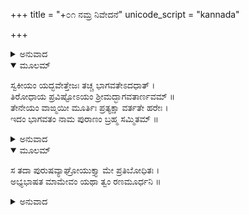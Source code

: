 +++
title = "+೦೧ ನಮ್ರ ನಿವೇದನೆ"
unicode_script = "kannada"

+++


<details><summary>ಅನುವಾದ</summary>

ಶ್ರೀಮದ್ಭಾಗವತವು ಸಾಕ್ಷಾತ್ ಭಗವಂತನ ಸ್ವರೂಪವಾಗಿದೆ. ಭಕ್ತ - ಭಾಗವತರು ಭಗವದ್ಭಾವನೆಯಿಂದ ಇದರ ಪೂಜೆ-ಆರಾಧನೆ ಅನುಸಂಧಾನ ಮಾಡುತ್ತಾರೆ. ಭಾರತೀಯ ಸಾಹಿತ್ಯದಲ್ಲಿ ಶ್ರೀಮದ್ಭಾಗವತದ ಸ್ಥಾನವು ಅನುಪಮವಾದುದು. ಅದು ಭಕ್ತಿಶಾಸ್ತ್ರದ ಸಾರಸರ್ವಸ್ವವಾಗಿ ಸಂಸ್ಕೃತ ಸಾಹಿತ್ಯದ ಅನರ್ಘ್ಯ ರತ್ನವೂ ಆಗಿದೆ. ಮಹರ್ಷಿಗಳು ಗ್ರಂಥಾರಂಭದಲ್ಲಿ ಸಾರಿರುವಂತೆ ಅದು ನಿಗಮ ಕಲ್ಪತರುವಿನಿಂದ ಭೂಮಿಗೆ ಜಾರಿ ಬಂದಿರುವ ಅಮೃತಮಯವಾದ ಫಲ. ವೇದವು ಸರ್ವ ಪುರುಷಾರ್ಥಗಳಿಗೂ ಉಪಾಯವಾದ ಕಲ್ಪತರುವೇನೋ ಹೌದು. ಆದರೆ ಸ್ವರ್ಗ-ವೈಕುಂಠಧಾಮಗಳಿಗೆ ಹತ್ತಿ ಅದರಿಂದ ಫಲಗಳನ್ನು ದೊರಕಿಸಿಕೊಳ್ಳುವ ಶಕ್ತಿ ನಮಗಿಲ್ಲ. ಅದಕ್ಕಾಗಿ ದೇವರ್ಷಿ ನಾರದರು ಅದನ್ನು ತಂದು ವೇದವ್ಯಾಸರ ಕೈಗೆ ಕೊಟ್ಟರು. ವ್ಯಾಸರು ಅದನ್ನು ತಮ್ಮ ಜ್ಞಾನಪುತ್ರನೂ, ಔರಸ ಪುತ್ರನೂ ಆದ ಅಮರಜೀವಿ ಶುಕುಮುನಿಯೆಂಬ ಅರಗಿಳಿಯ ಬಾಯಲ್ಲಿಟ್ಟರು. ಆ ದಿವ್ಯ ಶುಕವು ಅದನ್ನು ಆಸ್ವಾದಿಸಿ, ಭೂಮಿಗೆ ಬೀಳಿಸಿತು. ಆ ಗಿಳಿಯು ಕಚ್ಚಿದ ರಸ ಫಲವು ಭೂಮಿಗೆ ಜಾರಿದರೂ ಒಡೆಯದೆ ರಸಪೂರ್ಣವಾಗಿಯೇ ಧರೆಗೆ ಇಳಿದಿದೆ. ಸಿಪ್ಪೆ, ನಾರು, ಚಿಪ್ಪುಗಳಿಲ್ಲದೆ ಕೇವಲ ರಸರೂಪದಲ್ಲೇ ಇರುವ ಹಣ್ಣು ಅದು. ರಸರೂಪವಾಗಿದ್ದರೂ ಘನಫಲ ರೂಪವಾಗಿದೆ. ಹಾಗೆಯೇ ಘನವಾಗಿದ್ದರೂ ರಸರೂಪವಾಗಿದೆ. ಸೋರಿಹೋಗದಿರಲೆಂದು ಘನಾಕೃತಿ, ಆಸ್ವಾದನೀಯವೇ ಆಗಿರಲೆಂದು ರಸಾಕೃತಿ. ಹೀಗೆ ರಸ-ಘನಗಳೆರಡೂ ಸೇರಿರುವ ಅದ್ಭುತವಾದ ಅಮೃತಫಲವೇ ಶ್ರೀಮದ್ಭಾಗವತ ಗ್ರಂಥವು.  

ಶ್ರುತಿ, ಸ್ಮೃತಿ, ಇತಿಹಾಸ - ಪುರಾಣಗಳಾಗಿದ್ದು, ಪುರಾಣವು ಮೂರನೆಯದಾಗಿದ್ದರೂ ಶ್ರೀಮದ್ಭಾಗವತ ಮಹಾ ಪುರಾಣವು ಅನ್ಯಾದೃಶ ಮಹಿಮೆಯಿಂದ ಉಪನಿಷತ್ತು, ಗೀತೆ, ಬ್ರಹ್ಮಸೂತ್ರಗಳಂತೆ ಪ್ರಥಮ ಸ್ಥಾನದಲ್ಲೇ ಇರುವ ಅಗ್ಗಳಿಕೆಯ ಶಾಸ್ತ್ರವೆಂದು ದಾರ್ಶನಿಕರು ಸಾರಿರುತ್ತಾರೆ. ಅಷ್ಟೇ ಅಲ್ಲ ಅದು ವೇದವ್ಯಾಸರ ಸಮಾಧಿಭಾಷೆ ಎಂದು ಶ್ರೀ ವಲ್ಲಭಾಚಾರ್ಯರು ಘೋಷಿಸಿದ್ದಾರೆ. ಇದರ ಆಧಾರದ ಮೇಲೆಯೇ ತಮ್ಮ ಆಧ್ಯಾತ್ಮಿಕ ಸಿದ್ಧಾಂತವನ್ನು ಶ್ರೀ ವಲ್ಲಭಾಚಾರ್ಯರು, ಶ್ರೀ ಚೈತನ್ಯ ಮಹಾಪ್ರಭುಗಳು, ಮೊದಲಾದ ಮಹಾತ್ಮರು ಸಾರಿರುತ್ತಾರೆ. ಇಷ್ಟು ಅಧಿಕ ಸಂಖ್ಯೆಯ ವ್ಯಾಖ್ಯಾನ - ಟೀಕೆಗಳಿಂದ ಸಂಭಾವಿತವಾಗಿರುವ ಹಿರಿಮೆ ಬೇರಾವ ಪುರಾಣಕ್ಕೂ ಇಲ್ಲ. ಅತ್ಯಧಿಕ ಸಂಖ್ಯೆಯ ವ್ಯಾಖ್ಯಾನಗಳಿಂದ ಭೂಷಿತವಾಗಿರುವ ಗ್ರಂಥಗಳಲ್ಲಿ ಶ್ರೀಮದ್ಭಗವದ್ಗೀತೆಗೆ ಎರಡನೆಯದು ಶ್ರೀಮದ್ಭಾಗತವೊಂದೇ. ವಿಶುದ್ಧಾದ್ವೈತ, ವಿಶಿಷ್ಟಾದ್ವೈತ, ಶುದ್ಧಾದ್ವೈತ, ದ್ವೈತ, ದ್ವೈತಾದ್ವೈತ ಮುಂತಾದ ನಾನಾ ವೇದಾಂತ ಶಾಖೆಗಳ ಆಚಾರ್ಯರಿಂದ ವ್ಯಾಖ್ಯಾನಗೊಂಡಿರುವ ಶಾಸ್ತ್ರ ಸಾರ್ವಭೌಮ ಈ ಶ್ರೀಮದ್ಭಾಗವತ. ಅದ್ವೈತಾಚಾರ್ಯರೂ, ಭಕ್ತಸತ್ತಮರೂ ಆದ ಶ್ರೀಧರ ಸ್ವಾಮಿಗಳ ‘‘ಭಾಗವತಾರ್ಥ ದೀಪಿಕಾ’’, ವಿಶಿಷ್ಟಾದ್ವೈತದ ಸಂಪ್ರದಾಯದ ಸುದರ್ಶನ ಸೂರಿಗಳ ‘‘ಶುಕಪಕ್ಷೀಯ’’, ವೀರರಾಘವಾಚಾರ್ಯರ ‘‘ಭಾಗವತ ಚಂದ್ರ ಚಂದ್ರಿಕಾ’’ ವೆಂಕಟಕೃಷ್ಣಮಾಚಾರ್ಯರ ‘‘ಭಾಗವತ ಚಂದ್ರಿಕಾ’’ ದ್ವೈತಮತ ಸ್ಥಾಪಕರಾದ ಶ್ರೀಮದಾನಂದತೀರ್ಥ ಭಗವತ್ಪಾದರ ‘‘ಭಾಗವತ ತಾತ್ಪರ್ಯ ನಿರ್ಣಯ’’, ಶ್ರೀ ವಿಜಯಧ್ವಜರ ‘‘ಪದರತ್ನಾವಳಿ’’, ನಿಂಬಾರ್ಕಮತದ ಶ್ರೀ ಶುಕದೇವಾ ಚಾರ್ಯರ, ‘‘ಸಿದ್ಧಾಂತ ಪ್ರದೀಪ’’, ಶುದ್ಧಾದ್ವೈತ ಸಂಪ್ರದಾಯದ ಪ್ರತಿಷ್ಠಾಪನಾಚಾರ್ಯರಾದ ಶ್ರೀ ವಲ್ಲಭಾಚಾರ್ಯರ ‘‘ಸುಬೋಧಿನೀ’’, ಶ್ರೀಗಿರಿಧರಾಚಾರ್ಯರ ‘‘ಆಧ್ಯಾತ್ಮಿಕ ವ್ಯಾಖ್ಯಾನ’’, ಶ್ರೀ ಚೈತನ್ಯ ಮತೀಯರಾದ ಜೀವಗೋಸ್ವಾಮಿಗಳ ‘‘ಸಂದರ್ಭ’’, ಶ್ರೀ ವಿಶ್ವನಾಥ ಚಕ್ರವರ್ತಿಗಳ ‘‘ಸಾರಾರ್ಥ ದರ್ಶಿನೀ’’ ಮತ್ತು ಶ್ರೀಹರಿಯ ‘‘ಹರಿಭಕ್ತಿ ರಸಾಯನ’’ ಇವುಗಳಲ್ಲದೆ ಇನ್ನೂ ಅನೇಕ ಮಹಾಮಹಿಮರ ವ್ಯಾಖ್ಯಾನಗಳು ಪ್ರಸಿದ್ಧವಾಗಿದೆ.  

ಇದು ಪುರಾಣವಾದರೂ ಸಾಹಿತ್ಯದ ಪರಮಾವಧಿ ಗ್ರಂಥವಾಗಿ ‘‘ವಿದ್ಯಾ ಭಗವತಾವಧಿಃ’’ ಎಂಬ ಪ್ರಸಿದ್ಧಿಗೆ ಕಾರಣವಾಗಿದೆ. ವಿದ್ಯಾವಂತರನ್ನು ಪರೀಕ್ಷೆ ಮಾಡಬೇಕಾದರೆ ಶ್ರೀಮದ್ಭಾಗವತವೇ ಓರೆಗಲ್ಲು. ‘‘ವಿದ್ಯಾವತಾಂ ಭಾಗವತೇ ಪರೀಕ್ಷಾ’’ ಎಂಬ ಮಾತು ವಿಶ್ರುತವಾಗಿದೆ. ಭಗವದ್ರಸದಿಂದ ಪರಿಪೂರ್ಣವಾಗಿ ‘‘ಸ್ವಾದು ಸ್ವಾದು ಪದೇ ಪದೇ’’ ಎಂಬ ಅನುಭವವಾಣಿಗೆ ಆಶ್ರಯವಾಗಿರುವ ಅಸದೃಶ ಗ್ರಂಥವೂ ಆಗಿದೆ.  

ಇದರ ಅನುಸಂಧಾನದಿಂದ ಪಾರಮಾರ್ಥಿಕ ಲಾಭವಾದರೋ ಇದ್ದೇ ಇದೆ. ಜೊತೆಗೆ ಲೌಕಿಕವಾದ ಅನೇಕ ಲಾಭಗಳು ದೊರೆಯುವವು ಎಂದು ಸಾರುವ ಫಲಶ್ರುತಿಗಳು ಇವೆ. ಉದಾಹರಣೆಗಾಗಿ - ಇದರಲ್ಲಿ ಬರುವ ನಾರಾಯಣ ಕವಚದ ಅನುಸಂಧಾನದಿಂದ ವಿಘ್ನಗಳ ನಾಶ, ವಿಜಯ - ಆರೋಗ್ಯ - ಐಶ್ವರ್ಯಗಳ ಪ್ರಾಪ್ತಿ; ಗೋಪಿಕಾ ಕನ್ಯೆಯರೂ, ಶ್ರೀ ರುಕ್ಮಿಣೀ ದೇವಿಯೂ, ಕಾತ್ಯಾಯಿನಿ ದೇವಿಯಲ್ಲಿ ಮಾಡುವ ಪ್ರಾರ್ಥನೆ ಮತ್ತು ಶ್ರೀ ರುಕ್ಮಿಣೀ ದೇವಿಯು ಶ್ರೀಕೃಷ್ಣನಿಗೆ ಕಳುಹಿಸುವ ಸಂದೇಶ - ಇವುಗಳನ್ನ್ನು ಅನುಸಂಧಾನ ಮಾಡುವುದರಿಂದ ಕನ್ಯೆಯರಿಗೆ ಶೀಘ್ರವಾಗಿ ವಿವಾಹಪ್ರಾಪ್ತಿ; ಪುಂಸವನ ವ್ರತದಿಂದ ಉತ್ತಮ ಸಂತಾನ ಪ್ರಾಪ್ತಿ ಮತ್ತು ಸಮಸ್ತ ಕಾಮನೆಗಳ ಪೂರ್ತಿ ; ‘‘ಗಜೇಂದ್ರ ಸ್ತವನ’’ದಿಂದ ಋಣಮುಕ್ತಿ, ಶತ್ರು ಮುಕ್ತಿ ಮತ್ತು ದೌರ್ಭಾಗ್ಯ ಪರಿಹಾರ; ‘‘ಪಯೋವ್ರತ’’ದಿಂದ ಇಷ್ಟವಾದ ಸಂತಾನ ಪ್ರಾಪ್ತಿ ಮತ್ತು ‘‘ಭಾಗವತ ಸಪ್ತಾಹ ಶ್ರವಣ - ಪಾರಾಯಣ’’ಗಳ ಫಲವಾಗಿ ಪ್ರೇತಯೋನಿಯಿಂದ ಬಿಡುಗಡೆ - ಇತ್ಯಾದಿ ಫಲಗಳನ್ನು ಶ್ರೀಮದ್ಭಾಗವತ ಶಾಸ್ತ್ರವು ಘೋಷಣೆ ಮಾಡುತ್ತದೆ. ಇದು ಅನೇಕರ ಪ್ರಯೋಗಗಳಿಂದಲೂ ಜೀವನದಲ್ಲಿ ಸಿದ್ಧವಾಗಿರುವ ಸತ್ಯ. ಇಷ್ಟೆಲ್ಲ ಇದ್ದರೂ ಶ್ರೀಮದ್ಭಾಗವತದ ಶ್ರವಣ, ಪಾರಾಯಣ ಮತ್ತು ಪೂಜೆಗಳ ಮುಖ್ಯಫಲ ಭಕ್ತಿ - ಜ್ಞಾನ - ವೈರಾಗ್ಯಗಳು. ಮುಕ್ತಿಯು ಭಕ್ತಿಯ ದಾಸಿಯಾಗಿ ತಾನಾಗಿಯೇ ಬರುವಳೆಂದು ಇದು ಸಾರುತ್ತದೆ. ‘‘ಮುಕ್ತಿಂ ದಾಸೀಂ ದದೌ ತುಭ್ಯಂ’’ ಸಾಧನಭಕ್ತಿ ಮತ್ತು ಸಾಧ್ಯಭಕ್ತಿ ಇವೆರಡನ್ನು ಕರುಣಿಸುವ ಕಾಮಧೇನು ಇದು. ಅಷ್ಟೇಕೆ, ಭಗವಾನ್ ಶ್ರೀಕೃಷ್ಣನ ವಾಙ್ಮಯ ಮೂರ್ತಿಯೇ ಶ್ರೀಮದ್ಭಾಗವತ. ಭಗವಾನ್ ಶ್ರೀಕೃಷ್ಣನು ಪರಂಧಾಮವನ್ನು ಸೇರಿಕೊಳ್ಳುವಾಗ ತನ್ನ ಪ್ರತಿನಿಧಿಯನ್ನಾಗಿ ಭಕ್ತೋತ್ತಮ ಉದ್ಧವನಿಗೆ ಅನುಗ್ರಹಿಸಿದ ಅಪೂರ್ವ ಪ್ರಸಾದವೂ ಇದಾಗಿದೆ.
</details>

<details open><summary>ಮೂಲಮ್</summary>

ಸ್ವಕೀಯಂ ಯದ್ಭವೇತ್ತೇಜಃ ತಚ್ಚ ಭಾಗವತೇಽದಧಾತ್ ।  
ತಿರೋಧಾಯ ಪ್ರವಿಷ್ಟೋಽಯಂ ಶ್ರೀಮದ್ಭಾಗವತಾರ್ಣವಮ್ ॥  
ತೇನೇಯಂ ವಾಙ್ಮಯೀ ಮೂರ್ತಿಃ ಪ್ರತ್ಯಕ್ಷಾ ವರ್ತತೇ ಹರೇಃ ।  
ಇದಂ ಭಾಗವತಂ ನಾಮ ಪುರಾಣಂ ಬ್ರಹ್ಮ ಸಮ್ಮಿತಮ್ ॥
</details>

<details><summary>ಅನುವಾದ</summary>

ಇದರ ಅಪಾರ ಮಹಿಮೆಯನ್ನು ಪದ್ಮ ಪುರಾಣ, ಮತ್ಸ್ಯ ಪುರಾಣ ಮುಂತಾದ ಮಹಾಪುರಾಣಗಳು ಘೋಷಿಸುತ್ತವೆ. ಕೆಲವು ಧರ್ಮ ಗ್ರಂಥಗಳು ಸಾರ್ವಭೌಮನ ಆಜ್ಞೆಯಂತೆ ನಮಗೆ ಧರ್ಮವನ್ನು ಬೋಧಿಸುತ್ತವೆ. ಉದಾಹರಣೆಗೆ - ಶ್ರುತಿ, ಕಾವ್ಯಗಳು. ಕೆಲವು ಗ್ರಂಥಗಳು ಸ್ನೇಹಿತನಂತೆ ನಮಗೆ ಧರ್ಮಜಾಗೃತಿಯನ್ನು ಉಂಟು ಮಾಡುತ್ತವೆ. ಉದಾಹರಣೆಗೆ - ಪುರಾಣಗಳು, ಕಾವ್ಯಗಳು ಪ್ರಿಯತಮೆಯಂತೆ ಮಧುರವಾದ ಮಾರ್ಗದಿಂದ ಅರಿವು ಮೂಡಿಸುತ್ತವೆ. ಇವುಗಳನ್ನು ಕ್ರಮವಾಗಿ ಪ್ರಭಸಮ್ಮಿತ, ಮಿತ್ರ ಸಮ್ಮಿತ ಮತ್ತು ಕಾಂತಾ ಸಮ್ಮಿತ ಎಂದು ಕರೆಯುತ್ತಾರೆ. ಈ ಮೂರು ರೀತಿಯಿಂದಲೂ ನಮಗೆ ಉಪದೇಶ ನೀಡಿ, ನಮ್ಮನ್ನು ಉದ್ಧರಿಸುವ ಅನುಪಮ ಗ್ರಂಥ ಶ್ರೀಮದ್ಭಾಗವತ. ಶ್ರೀಮದ್ಭಾಗವತವನ್ನು ಪುರಾಣ ರತ್ನವೆಂದೂ, ಆಧ್ಯಾತ್ಮಿಕ ಕಾವ್ಯಗಳ ಶಿರೋಮಣಿಯೆಂದೂ, ಪರಮಶ್ರೇಷ್ಠ ಪರಮಹಂಸ ಸಂಹಿತೆಯೆಂದೂ ಮನೀಷಿಗಳು ಮಾನ್ಯ ಮಾಡಿರುತ್ತಾರೆ.  
ಭಕ್ತಿ ಶಾಸ್ತ್ರವಾದ ಶ್ರೀಮದ್ಭಾಗವತದ ಪ್ರಧಾನ ಪ್ರತಿಪಾದಿತ ವಸ್ತು ಭಗವಲ್ಲೀಲೆ, ಭಗವಂತನ ಅವತಾರಗಳ ವರ್ಣನೆ ಮತ್ತು ಭಾಗವತೋತ್ತಮರ ಚರಿತ್ರೆಗಳು. ಅದರಲ್ಲಿಯೂ ನಿತ್ಯ, ಶುದ್ಧ, ನಿರಂಜನ, ವಿಶ್ವರೂಪೀ, ಪರಮಾತ್ಮನಾದ ಭಗವಾನ್ ಶ್ರೀಕೃಷ್ಣನ ದಿವ್ಯ ಚರಿತ್ರೆ. ಅದರಲ್ಲಿ ಬರುವ ಭಗವಂತನ ಬಾಲಲೀಲೆ, ನವನೀತಲೀಲೆ, ಗೋಚಾರಣ, ಮುರಳೀಗಾನ, ಬ್ರಹ್ಮ ಗರ್ವಭಂಗ, ಕಾಳೀಯದಮನ, ದಾವಾಗ್ನಿ ಪಾನ, ಗೋಪಿಕಾ ವಸ್ತ್ರಾಪಹಾರ, ರಾಸಲೀಲೆ ಮುಂತಾದವುಗಳು ಅವನ ಮಾಹಾತ್ಮ್ಯಲೀಲೆಗಳು. ಪೂತನಾ, ತೃಣಾವರ್ತ, ಶಕಟ, ಪ್ರಲಂಬ, ಧೇನುಕ, ಬಕ, ವತ್ಸಾಸುರ, ಕಂಸನೇ ಮೊದಲಾದ ದಾನವರ ಉದ್ಧಾರ. ಇನ್ನೂ ಅನೇಕ ಅಧರ್ಮಿಗಳ ಸಂಹಾರ ಮಾಡಿ, ಧರ್ಮಸ್ಥಾಪನೆ ಮಾಡಿದ ಧರ್ಮಮೂರ್ತಿಯ ಚರಿತ್ರೆ ಇದರಲ್ಲಿ ವರ್ಣಿತವಾಗಿದೆ. ಗೋಪಿಕಾಗೀತೆ, ಯುಗ್ಮಗೀತೆ, ಶ್ರುತಿಗೀತೆ, ಭ್ರಮರ ಗೀತೆ, ವೇಣುಗೀತೆ ಹೀಗೆ ಆಧ್ಯಾತ್ಮ ತತ್ತ್ವಗಳನ್ನೊಳಗೊಂಡ ಅನೇಕ ಪ್ರಕರಣಗಳಿವೆ. ಶ್ರೀಮದ್ಭಾಗವತದಲ್ಲಿ ಬರುವ ಭಗವತ್ ಸ್ತುತಿಗಳಂತೂ ವೇದಾಂತ ತತ್ತ್ವಗಳ ಸಾರಸರ್ವಸ್ವವೇ ಆಗಿವೆ. ಇನ್ನು ಭಾಗವತೋತ್ತಮರ ಕಥೆಗಳಿಂದ ತುಂಬಿ ತುಳುಕುತ್ತದೆ. ಪಾಪಿಷ್ಠತಮನಾಗಿದ್ದರೂ ಭಗವನ್ನಾಮದ ಬಲದಿಂದ ಭವವನ್ನು ದಾಟಿದ ಅಜಾಮಿಳನ ಕಥೆ, ಬಾಲಕ ಭಕ್ತವರೇಣ್ಯರಾದ ಧ್ರುವ-ಪ್ರಹ್ಲಾದರ ಕಥೆ, ಅಸುರರಾಗಿದ್ದರೂ ಅಸುರತ್ವವನ್ನು ಗೆದ್ದು ದೇವತೆಗಳನ್ನು ನಾಚಿಸಿದ ಬಲಿ-ವೃತ್ರರ ಕಥೆ, ದರಿದ್ರತಮನಾಗಿದ್ದರೂ ಲಕ್ಷ್ಮೀಪತಿಯಿಂದ ತನ್ನ ಮಿತ್ರನೆಂದು ಸಂಭಾವಿಸಲ್ಪಟ್ಟ ಸುದಾಮನ ಕಥೆ, ತಾನು ಹಸಿದಿದ್ದರೂ ದುಃಖ ಸಂತಪ್ತರಾದ ಎಲ್ಲ ಜೀವಿಗಳ ಶೋಕನಾಶವೇ ತಾನು ಬೇಡುವ ಏಕಮಾತ್ರ ವರ ಎಂದು ಪ್ರಾರ್ಥನೆ ಮಾಡಿದ ರಂತಿದೇವನ ಕಥೆ - ಇವುಗಳನ್ನು ಮರೆಯಲಾಗುವುದಿಲ್ಲ. ಪುರಂಜನೋಪಾಖ್ಯಾನದಂತಹ ರೂಪಕ ಕಥೆಯು ವಿಶ್ವಸಾಹಿತ್ಯದಲ್ಲೇ ಅತಿ ದುರ್ಲಭ.  
ಶ್ರೀಮದ್ಭಾಗವತವು ಪಾರಮಹಂಸ ಸಂಹಿತೆಯಾಗಿದ್ದರೂ ಧರ್ಮ-ಅರ್ಥ-ಕಾಮ ಮೋಕ್ಷಗಳೆಂಬ ನಾಲ್ಕು ಪುರುಷಾರ್ಥಗಳನ್ನು ಹೇಳುತ್ತದೆ. ಧರ್ಮಾರ್ಥ-ಕಾಮ ಪ್ರಧಾನವಾದ ಗೃಹಸ್ಥಾಶ್ರಮದ ಮಹಿಮೆಯನ್ನು ಅನೇಕ ಕಡೆ ನಿರೂಪಿಸುತ್ತದೆ. ಗೃಹಸ್ಥಾಶ್ರಮದಲ್ಲಿದ್ದು ಕೊಂಡೇ ಭಗವದ್ಭಕ್ತಿ-ಜ್ಞಾನಗಳ ಬಲದಿಂದ ಮುಕ್ತಿಯನ್ನು ಪಡೆದ ಮಹಾತ್ಮರನೇಕರ ಕಥೆಗಳನ್ನು ಹೇಳುತ್ತದೆ. ಕಥಾನಾಯಕನಾದ ಲೀಲಾ ವಿನೋದಿ ಶ್ರೀಕೃಷ್ಣಪರಮಾತ್ಮನೇ ಅವ್ಯಾಕೃತ ಗೃಹಸ್ಥನು. ಅವನ ಗ್ರಹಸ್ಥಾಶ್ರಮದ ಅನಂತ ಲೀಲೆಯನ್ನು ನಾರದರು ದರ್ಶಿಸಿದ್ದನ್ನು ದಶಮ ಸ್ಕಂಧದಲ್ಲಿ ವರ್ಣಿತವಾಗಿದೆ. ಆತನ ಭಕ್ತಶ್ರೇಷ್ಠರಾದ ಅಂಬರೀಷ - ಉದ್ಧವಾದಿಗಳು ಗೃಹಸ್ಥೋತ್ತಮರೇ. ಮಿತ್ರಮಣಿಯಾದ ಆ ಭಗವಂತನಿಂದ ಅದ್ಭುತವಾದ ಐಶ್ವರ್ಯವನ್ನು ಪಡೆದ ಕುಚೇಲನೂ ತನ್ನ ಧರ್ಮಪತ್ನಿಯೊಡನೆ ಅನಾಸಕ್ತನಾಗಿ ಸುಖವನ್ನು ಅನುಭವಿಸುವ ಸದ್ಗೃಹಸ್ಥನೇ ಆಗಿದ್ದನು. ‘‘ವಿಷಯಾನ್ ಜಾಯಯಾತ್ಯಕ್ಷ್ಯನ್ ಬುಭುಜೇ ನಾತಿಲಂಪಟಃ’’ (10/81/38). ಏಕಾಂತ ಭಕ್ತನು ಗೃಹಸ್ಥನಾಗಿದ್ದರೂ ಶ್ರೇಷ್ಠನೆ. ಆದರೂ ಶ್ರೀಮದ್ಭಾಗವತಕ್ಕೆ ಪ್ರಿಯವಾದುದು ಸರ್ವಸಂಗ ಪರಿತ್ಯಾಗ ಮತ್ತು ಪರಮ ವೈರಾಗ್ಯಗಳಿಂದ ಕೂಡಿದ ಏಕಾಂತಿಕ ಧರ್ಮವೇ. ಶ್ರೀಕೃಷ್ಣ ಪರಮಾತ್ಮನು ‘ಅಕಿಂಚನ ವಿತ್ತ’. ಋಷಭದೇವರು, ಜಡಭರತ, ನಾರದರು, ದತ್ತಾತ್ರೇಯರು - ಎಲ್ಲರೂ ಪರಮಹಂಸ ಧರ್ಮವನ್ನೇ ಎತ್ತಿ ಹೇಳುತ್ತಾರೆ. ‘‘ಧರ್ಮಸ್ಯ ಹ್ಯಾಪವರ್ಗ್ಯಸ್ಯ’’ ಎಂಬಂತೆ ಧರ್ಮದ ಫಲವು ಮೋಕ್ಷವೇ. ‘‘ಜನಯತ್ಯಾಶು ವೈರಾಗ್ಯಂ ಜ್ಞಾನಂ ಚ ಯದಹೈತುಕಮ್’’ ಎಂಬಂತೆ ಭಕ್ತಿಯ ಫಲವೂ ವೈರಾಗ್ಯವೂ ಮತ್ತು ಜ್ಞಾನಗಳೇ.  
ಶ್ರೀಮದ್ಭಾಗವತವು ವೇದ, ಉಪನಿಷತ್ತು, ಭಗವದ್ಗೀತೆಗಳ ಕಥಾರೂಪವಾದ ಭಾಷ್ಯವೆಂದೂ ಹೇಳಬಹುದು. ಕೆಲವು ಕಡೆಗಳಲ್ಲಿ  
ಆ ಮಂತ್ರಗಳ ಸಾಕ್ಷಾದ್ಭಾಷ್ಯಗಳನ್ನು ಇಲ್ಲಿ ನೋಡುತ್ತೇವೆ. ಎರಡನೇ ಸ್ಕಂಧವನ್ನು ಅಲಂಕರಿಸಿರುವ ‘ಚತುಃಶ್ಲೋಕೀ ಭಾಗವತ’ವು ವೈದಿಕ ನಾಸದೀಯ ಸೂಕ್ತ ಮತ್ತು ತೈತರೀಯ ಶ್ರುತಿಗಳ ಸಾರವೇ ಆಗಿದೆ. ವಿರಾಟ್ ಸ್ವರೂಪದ ವರ್ಣನೆಯಲ್ಲಿ ಬೆಳಗುತ್ತಿರುವ ಪುರುಷಸೂಕ್ತ ಭಾಷ್ಯವು ಸ್ಪಷ್ಟವೇ ಆಗಿದೆ. ಶ್ರೀಕೃಷ್ಣನು ಉದ್ಧವನಿಗೆ ಮಾಡಿದ ಭಾಗವತ ಧರ್ಮದ ಉಪದೇಶವು ಇನ್ನೊಂದು ಭಗವದ್ಗೀತೆಯಂತೆಯೇ ಇದೆ. ಕುರುಕ್ಷೇತ್ರದಲ್ಲಿ ಶೋಕ-ಮೋಹಗಳ ಮಹೋದಧಿಯಲ್ಲಿ ಮುಳುಗಿದ್ದ ಅರ್ಜುನನಿಗೆ ತಾನು ಉಪದೇಶ ಮಾಡಿದುದು ಭಾಗವತ ಧರ್ಮವನ್ನೇ ಎಂದು ಭಗವಂತನೇ ಪ್ರತಿಜ್ಞೆ ಮಾಡುತ್ತಾನೆ.
</details>

<details open><summary>ಮೂಲಮ್</summary>

ಸ ತದಾ ಪುರುಷವ್ಯಾಘ್ರೋಯುಕ್ತ್ಯಾ ಮೇ ಪ್ರತಿಬೋಧಿತಃ ।  
ಅಭ್ಯಭಾಷತ ಮಾಮೇವಂ ಯಥಾ ತ್ವಂ ರಣಮೂರ್ಧನಿ ॥
</details>

<details><summary>ಅನುವಾದ</summary>

(11/16/8)  
ಭಗವದ್ಗೀತೆಯಲ್ಲಿ ಹೇಳುವಂತೆಯೇ ಇಲ್ಲಿಯೂ ಮೋಕ್ಷವನ್ನು ಹೊಂದುವುದಕ್ಕೂ ಪ್ರಧಾನವಾಗಿ ಜ್ಞಾನಯೋಗ-ಕರ್ಮಯೋಗ ಭಕ್ತಿಯೋಗಗಳೆಂಬ ಮೂರು ಉಪಾಯಗಳನ್ನು ಭಗವಂತನು ಉಪದೇಶ ಮಾಡಿದ್ದಾನೆ. ‘‘ಜ್ಞಾನಂ ಕರ್ಮ ಚ ಭಕ್ತಿಶ್ಚ ನೋಪಾಯೋಽನ್ಯೋಽಸ್ತಿ ಕುತ್ರಚಿತ್’’ (11/20/6) ಹೀಗೆ ಉಪನಿಷತ್ತು-ಗೀತೆಗಳ ಪರಮಾರ್ಥವನ್ನು ತಿಳಿಯ ಬಯಸುವವರು ಶ್ರೀಮದ್ಭಾಗವತವನ್ನು ಅನುಸಂಧಾನ ಮಾಡುವುದರಿಂದ ಬಹುಮಟ್ಟಿಗೆ ಕೃತಕೃತ್ಯರಾಗುತ್ತಾರೆ.
</details>
